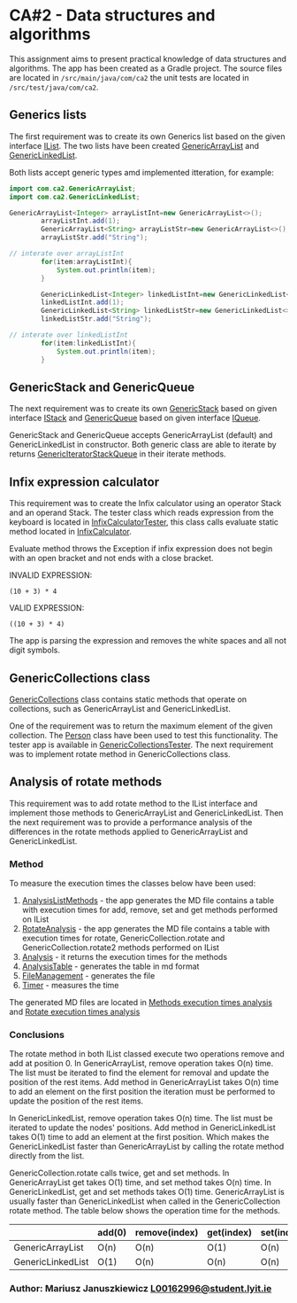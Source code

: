 # CA#2 - Data structures and algorithms
This assignment aims to present practical knowledge of data structures and algorithms. The app has been created as a
Gradle project. The source files are located in
`/src/main/java/com/ca2` the unit tests are located in `/src/test/java/com/ca2`.

## Generics lists

The first requirement was to create its own Generics list based on the given interface
[IList](src/main/java/com/ca2/IList.java). The two lists have been
created [GenericArrayList](src/main/java/com/ca2/GenericArrayList.java) and
[GenericLinkedList](src/main/java/com/ca2/GenericLinkedList.java).

Both lists accept generic types amd implemented itteration, for example:

```java
import com.ca2.GenericArrayList;
import com.ca2.GenericLinkedList;

GenericArrayList<Integer> arrayListInt=new GenericArrayList<>();
        arrayListInt.add(1);
        GenericArrayList<String> arrayListStr=new GenericArrayList<>();
        arrayListStr.add("String");

// interate over arrayListInt
        for(item:arrayListInt){
            System.out.println(item);
        }

        GenericLinkedList<Integer> linkedListInt=new GenericLinkedList<>();
        linkedListInt.add(1);
        GenericLinkedList<String> linkedListStr=new GenericLinkedList<>();
        linkedListStr.add("String");

// interate over linkedListInt
        for(item:linkedListInt){
            System.out.println(item);
        }
```

## GenericStack and GenericQueue

The next requirement was to create its own [GenericStack](src/main/java/com/ca2/GenericStack.java)
based on given interface [IStack](src/main/java/com/ca2/IStack.java)
and [GenericQueue](src/main/java/com/ca2/GenericQueue.java)
based on given interface [IQueue](src/main/java/com/ca2/IQueue.java).

GenericStack and GenericQueue accepts GenericArrayList (default) and GenericLinkedList in constructor. Both generic
class are able to iterate by returns
[GenericIteratorStackQueue](src/main/java/com/ca2/GenericIteratorStackQueue.java)
in their iterate methods.

## Infix expression calculator

This requirement was to create the Infix calculator using an operator Stack and an operand Stack. The tester class which
reads expression from the keyboard is located in
[InfixCalculatorTester](src/main/java/com/ca2/InfixCalculatorTester.java), this class calls evaluate static method
located in [InfixCalculator](src/main/java/com/ca2/InfixCalculator.java).

Evaluate method throws the Exception if infix expression does not begin with an open bracket and not ends with a close bracket.

INVALID EXPRESSION:

~~~
(10 + 3) * 4
~~~

VALID EXPRESSION:

~~~
((10 + 3) * 4)
~~~

The app is parsing the expression and removes the white spaces and all not digit symbols.

## GenericCollections class

[GenericCollections](src/main/java/com/ca2/GenericCollections.java)
class contains static methods that operate on collections, such as GenericArrayList and GenericLinkedList.

One of the requirement was to return the maximum element of the given collection.
The [Person](src/main/java/com/ca2/Person.java) class have been used to test this functionality. The tester app is
available in [GenericCollectionsTester](src/main/java/com/ca2/GenericCollectionsTester.java). The next requirement was
to implement rotate method in GenericCollections class.

## Analysis of rotate methods

This requirement was to add rotate method to the IList interface and implement those methods to GenericArrayList and
GenericLinkedList. Then the next requirement was to provide a performance analysis of the differences in the rotate
methods applied to GenericArrayList and GenericLinkedList.

### Method

To measure the execution times the classes below have been used:
1. [AnalysisListMethods](src/main/java/com/ca2/rotateAnalysis/AnalysisListMethods.java) - the app generates the MD file
   contains a table with execution times for add, remove, set and get methods performed on IList
2. [RotateAnalysis](src/main/java/com/ca2/rotateAnalysis/RotateAnalysis.java) - the app generates the MD file
   contains a table with execution times for rotate, GenericCollection.rotate and GenericCollection.rotate2 methods performed on IList
3. [Analysis](src/main/java/com/ca2/rotateAnalysis/Analysis.java) - it returns the execution times for the methods
4. [AnalysisTable](src/main/java/com/ca2/rotateAnalysis/AnalysisTable.java) - generates the table in md format
5. [FileManagement](src/main/java/com/ca2/rotateAnalysis/FileManagement.java) - generates the file
6. [Timer](src/main/java/com/ca2/rotateAnalysis/Timer.java) - measures the time

The generated MD files are located in [Methods execution times analysis](analysis-methods.md) and
[Rotate execution times analysis](analysis-rotate.md)

### Conclusions

The rotate method in both IList classed execute two operations remove and add at position 0. In GenericArrayList, remove
operation takes O(n) time. The list must be iterated to find the element for removal and update the position of the rest
items. Add method in GenericArrayList takes O(n) time to add an element on the first position the iteration must be
performed to update the position of the rest items.

In GenericLinkedList, remove operation takes O(n) time. The list must be iterated to update the nodes' positions. Add
method in GenericLinkedList takes O(1) time to add an element at the first position. Which makes the GenericLinkedList
faster than GenericArrayList by calling the rotate method directly from the list.

GenericCollection.rotate calls twice, get and set methods. In GenericArrayList get takes O(1) time, and set method takes
O(n) time. In GenericLinkedList, get and set methods takes O(1) time. GenericArrayList is usually faster than
GenericLinkedList when called in the GenericCollection rotate method. The table below shows the operation time for the
methods.

|  | add(0) | remove(index) | get(index) | set(index) |
|--- | --- | --- | --- | --- |
| GenericArrayList | O(n) | O(n) | O(1) | O(n) |
| GenericLinkedList | O(1) | O(n) | O(n) | O(n) |

### Author: Mariusz Januszkiewicz L00162996@student.lyit.ie
